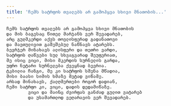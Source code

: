 ```yaml
---
title: 'ჩემს სატრფოს თვალებს არ გამოჰყვა სხივი მნათობის...'
---
```


    ჩემს სატრფოს თვალებს არ გამოჰყვა სხივი მნათობის
    და მის ბაგესაც წითელ მარჯანს ვერ შევადარებ,
    არც გულმკერდი აქვს თოვლისფერად გადანათოვი
    და მავთულივით გაშეშებულ ნაწნავს ატარებს.
    ბევრჯერ მინახავს ალისფერი და თეთრი ვარდი,
    სატრფოს ღაწვები სულ სხვაგვარად შეუფერიათ,
    მე ისიც ვიცი, მისი მკერდის სურნელის გარდა,
    უფრო ნეტარი სურნელება ქვეყნად ბევრია.
    ტკბილია ჩანგი, მე კი სატრფოს სმენა მწადია,
    მისი ბაასი სიმის ხმაზე მეტად ვიწამე.
    არსად მინახავს, ქალღმერთები როგორ დადიან,
    ჩემი სატრფო კი, ვიცი, დადის დედამიწაზე.
            ვიცი და მაინც ძვირფას განძად გულით ვატარებ
            და უსამართლოდ ვეღარავის ვერ შევადარებ.
